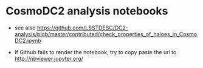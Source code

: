 # CosmoDC2 analysis notebooks

- see also https://github.com/LSSTDESC/DC2-analysis/blob/master/contributed/check_properties_of_haloes_in_CosmoDC2.ipynb

- If Github fails to render the notebook, try to copy paste the url to http://nbviewer.jupyter.org/

